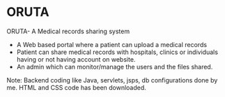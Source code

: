 # ORUTA
 ORUTA- A Medical records sharing system
 
 - A Web based portal where a patient can upload a medical records
 - Patient can share medical records with hospitals, clinics or individuals having or not having account on website.
 - An admin which can monitor/manage the users and the files shared.   

Note: Backend coding like Java, servlets, jsps, db configurations done by me. HTML and CSS code has been downloaded.  
